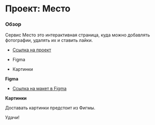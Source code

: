 # Проект: Место

### Обзор
Сервис Место это  интерактивная страница, куда можно добавлять фотографии, удалять их и ставить лайки.
 * [Ссылка на проект](https://rheariva.github.io/MESTO4/)
 
* Figma
* Картинки

**Figma**

* [Ссылка на макет в Figma](https://www.figma.com/file/2cn9N9jSkmxD84oJik7xL7/JavaScript.-Sprint-4?node-id=0%3A1)

**Картинки**

Доставать картинки предстоит из Фигмы. 

Удачи!
